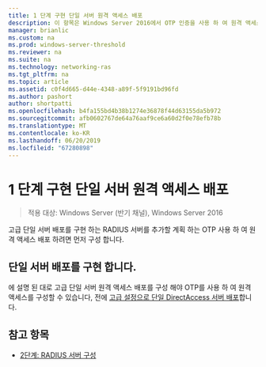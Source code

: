 ```yaml
---
title: 1 단계 구현 단일 서버 원격 액세스 배포
description: 이 항목은 Windows Server 2016에서 OTP 인증을 사용 하 여 원격 액세스 배포 가이드의 일부입니다.
manager: brianlic
ms.custom: na
ms.prod: windows-server-threshold
ms.reviewer: na
ms.suite: na
ms.technology: networking-ras
ms.tgt_pltfrm: na
ms.topic: article
ms.assetid: c0f4d665-d44e-4348-a89f-5f9191bd96fd
ms.author: pashort
author: shortpatti
ms.openlocfilehash: b4fa155bd4b38b1274e36878f44d63155da5b972
ms.sourcegitcommit: afb0602767de64a76aaf9ce6a60d2f0e78efb78b
ms.translationtype: MT
ms.contentlocale: ko-KR
ms.lasthandoff: 06/20/2019
ms.locfileid: "67280898"
---
```

# <a name="step-1-implement-a-single-server-remote-access-deployment"></a>1 단계 구현 단일 서버 원격 액세스 배포

>적용 대상: Windows Server (반기 채널), Windows Server 2016

고급 단일 서버 배포를 구현 하는 RADIUS 서버를 추가할 계획 하는 OTP 사용 하 여 원격 액세스 배포 하려면 먼저 구성 합니다.  
  
## <a name="implement-a-single-server-deployment"></a>단일 서버 배포를 구현 합니다.  
에 설명 된 대로 고급 단일 서버 원격 액세스 배포를 구성 해야 OTP를 사용 하 여 원격 액세스를 구성할 수 있습니다, 전에 [고급 설정으로 단일 DirectAccess 서버 배포](https://technet.microsoft.com/windows-server-docs/networking/remote-access/directaccess/single-server-advanced/deploy-a-single-directaccess-server-with-advanced-settings)합니다.  
  
## <a name="BKMK_Links"></a>참고 항목  
  
-   [2단계: RADIUS 서버 구성](Step-2-Configure-the-RADIUS-Server.md)  
  


